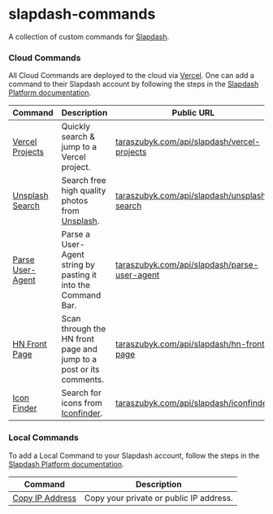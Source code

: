 # slapdash-commands

A collection of custom commands for [Slapdash](https://slapdash.com/developers).

### Cloud Commands

All Cloud Commands are deployed to the cloud via [Vercel](https://vercel.com/). One can add a command to their Slapdash account by following the steps in the [Slapdash Platform documentation](https://developers.slapdash.com/command-bar-101/cloud-commands#create-cloud-command).

| Command                                                                                                    | Description                                                             | Public URL                                                                                           |
| ---------------------------------------------------------------------------------------------------------- | ----------------------------------------------------------------------- | ---------------------------------------------------------------------------------------------------- |
| [Vercel Projects](https://github.com/zuta/slapdash-commands/blob/master/api/slapdash/vercel-projects.ts)   | Quickly search & jump to a Vercel project.                              | [taraszubyk.com/api/slapdash/vercel-projects](https://taraszubyk.com/api/slapdash/vercel-projects)   |
| [Unsplash Search](https://github.com/zuta/slapdash-commands/blob/master/api/slapdash/unsplash-search.ts)   | Search free high quality photos from [Unsplash](https://unsplash.com/). | [taraszubyk.com/api/slapdash/unsplash-search](https://taraszubyk.com/api/slapdash/unsplash-search)   |
| [Parse User-Agent](https://github.com/zuta/slapdash-commands/blob/master/api/slapdash/parse-user-agent.ts) | Parse a User-Agent string by pasting it into the Command Bar.           | [taraszubyk.com/api/slapdash/parse-user-agent](https://taraszubyk.com/api/slapdash/parse-user-agent) |
| [HN Front Page](https://github.com/zuta/slapdash-commands/blob/master/api/slapdash/hn-front-page.ts)       | Scan through the HN front page and jump to a post or its comments.      | [taraszubyk.com/api/slapdash/hn-front-page](https://taraszubyk.com/api/slapdash/hn-front-page)       |
| [Icon Finder](https://github.com/zuta/slapdash-commands/blob/master/api/slapdash/iconfinder.ts)       | Search for icons from [Iconfinder](https://www.iconfinder.com/).      | [taraszubyk.com/api/slapdash/iconfinder](https://taraszubyk.com/api/slapdash/iconfinder)       |

### Local Commands

To add a Local Command to your Slapdash account, follow the steps in the [Slapdash Platform documentation](https://developers.slapdash.com/command-bar-101/local-commands#create-local-command).

| Command                                                                                                    | Description                             |
| ---------------------------------------------------------------------------------------------------------- | --------------------------------------- |
| [Copy IP Address](https://github.com/zuta/slapdash-commands/blob/master/local-commands/copy-ip-address.sh) | Copy your private or public IP address. |
